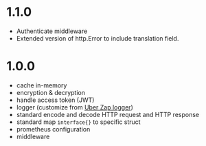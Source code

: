 
# 1.1.0 
- Authenticate middleware 
- Extended version of http.Error to include translation field.

# 1.0.0 
- cache in-memory
- encryption & decryption
- handle access token (JWT)
- logger (customize from [Uber Zap logger](https://github.com/uber-go/zap))
- standard encode and decode HTTP request and HTTP response
- standard map `interface{}` to specific struct 
- prometheus configuration
- middleware 
